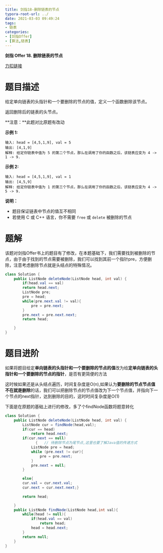 ```yaml
---
title: 剑指18-删除链表的节点
typora-root-url: ../
date: 2021-03-03 09:49:24
tags:
- 链表
categories:
- [剑指Offer]
- [算法,链表]
---
```


**剑指 Offer 18. 删除链表的节点**

[力扣链接](https://leetcode-cn.com/problems/shan-chu-lian-biao-de-jie-dian-lcof/)

<!--more-->

# 题目描述

给定单向链表的头指针和一个要删除的节点的值，定义一个函数删除该节点。

返回删除后的链表的头节点。

**注意：**此题对比原题有改动

**示例 1:**

```
输入: head = [4,5,1,9], val = 5
输出: [4,1,9]
解释: 给定你链表中值为 5 的第二个节点，那么在调用了你的函数之后，该链表应变为 4 -> 1 -> 9.
```

**示例 2:**

```
输入: head = [4,5,1,9], val = 1
输出: [4,5,9]
解释: 给定你链表中值为 1 的第三个节点，那么在调用了你的函数之后，该链表应变为 4 -> 5 -> 9.
```

**说明：**

- 题目保证链表中节点的值互不相同
- 若使用 C 或 C++ 语言，你不需要 `free` 或 `delete` 被删除的节点

# 题解

该题对剑指Offer书上的题目有了修改，在本题基础下，我们需要找到被删除的节点，由于由于找到的节点需要被删除，我们可以找到其前一个指针pre，方便删除，注意考虑删除节点就是头结点的特殊情况。

```java
class Solution {
    public ListNode deleteNode(ListNode head, int val) {
        if(head.val == val)
        return head.next;
        ListNode pre;
        pre = head;
        while(pre.next.val != val){
            pre = pre.next;
        }
        pre.next = pre.next.next;
        return head;

    }
}
```

# 题目进阶

如果将题目给定**单向链表的头指针和一个要删除的节点的值**改为给**定单向链表的头指针和一个要删除的节点的指针**，是否有更简便的方法

这时候如果还是从头结点遍历，时间复杂度是O(n),如果认为**要删除的节点节点值不在就是删除**的话，我们可以把删除节点的节点值改为下一个节点值，并指向下一个节点的next指针，达到删除的目的，这时时间复杂度是O(1)

下面是在原题的基础上进行的修改，多了个findNode函数将题意转化

```java
class Solution {
    public ListNode deleteNode(ListNode head, int val) {
        ListNode cur = findNode(head,val);
        if(cur == head)
            return head.next;
        if(cur.next == null)
              {   // 待删除节点为尾节点,这里也要了解Java值的传递方式
            ListNode pre = head;
            while (pre.next != cur){
                pre = pre.next;
            }
            pre.next = null;
        }

        else{
        cur.val = cur.next.val;
        cur.next = cur.next.next;}
       
        return head;

    }
    public ListNode findNode(ListNode head,int val){
        while(head != null){
            if(head.val == val)
                return head;
            head = head.next;
        }
        return null;
    }
}
```



